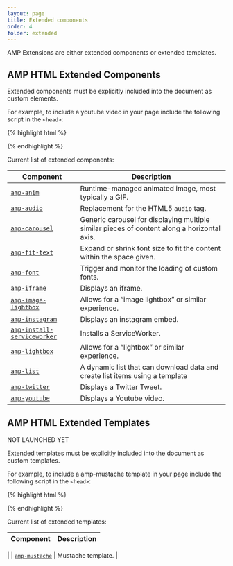 ```yaml
---
layout: page
title: Extended components
order: 4
folder: extended
---
```



AMP Extensions are either extended components or extended templates.


## AMP HTML Extended Components

Extended components must be explicitly included into the document as custom elements.

For example, to include a youtube video in your page
include the following script in the `<head>`:

{% highlight html %}
<script async custom-element="amp-youtube" src="https://cdn.ampproject.org/v0/amp-youtube-0.1.js"></script>
{% endhighlight %}

Current list of extended components:

| Component                                     | Description                                                                                 |
| --------------------------------------------- | ------------------------------------------------------------------------------------------- |
| [`amp-anim`](extended/amp-anim.html)                     | Runtime-managed animated image, most typically a GIF.                                       |
| [`amp-audio`](extended/amp-audio.html)                      | Replacement for the HTML5 `audio` tag.                                                      |
| [`amp-carousel`](extended/amp-carousel.html)                | Generic carousel for displaying multiple similar pieces of content along a horizontal axis. |
| [`amp-fit-text`](extended/amp-fit-text.html)                | Expand or shrink font size to fit the content within the space given.                       |
| [`amp-font`](extended/amp-font.html)                | Trigger and monitor the loading of custom fonts.                       |
| [`amp-iframe`](extended/amp-iframe.html)                 | Displays an iframe.                                                                         |
| [`amp-image-lightbox`](extended/amp-image-lightbox.html) | Allows for a “image lightbox” or similar experience.                                        |
| [`amp-instagram`](extended/amp-instagram.html)           | Displays an instagram embed.                                                                |
| [`amp-install-serviceworker`](extended/amp-install-serviceworker.html)               | Installs a ServiceWorker.
| [`amp-lightbox`](extended/amp-lightbox.html)             | Allows for a “lightbox” or similar experience.                                              |
| [`amp-list`](extended/amp-list.html)             | A dynamic list that can download data and create list items using a template |
| [`amp-twitter`](extended/amp-twitter.html)               | Displays a Twitter Tweet.                                                                   |
| [`amp-youtube`](extended/amp-youtube.html)               | Displays a Youtube video.                                                                   |


## AMP HTML Extended Templates

NOT LAUNCHED YET

Extended templates must be explicitly included into the document as custom templates.

For example, to include a amp-mustache template in your page
include the following script in the `<head>`:

{% highlight html %}
<script async custom-template="amp-mustache" src="https://cdn.ampproject.org/v0/amp-mustache-0.1.js"></script>
{% endhighlight %}

Current list of extended templates:

| Component                                     | Description                                                                                 |
| --------------------------------------------- | -------------------------------------------------------------------------------------------
|
| [`amp-mustache`](extended/amp-mustache.html) | Mustache template.                                       |
